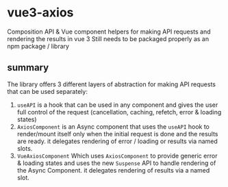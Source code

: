 # vue3-axios

Composition API & Vue component helpers for making API requests and rendering the results in vue 3
Still needs to be packaged properly as an npm package / library

## summary

The library offers 3 different layers of abstraction for making API requests that can be used separately:

1. `useAPI` is a hook that can be used in any component and gives the user full control of the request (cancellation, caching, refetch, error & loading states)
2. `AxiosComponent` is an Async component that uses the `useAPI` hook to render/mount itself only when the initial request is done and the results are ready. it delegates rendering of error / loading or results via named slots.
3. `VueAxiosComponent` Which uses `AxiosComponent` to provide generic error & loading states and uses the new `Suspense` API to handle rendering of the Async Component. it delegates rendering of results via a named slot.
